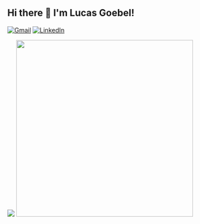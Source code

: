 ## Hi there 👋 I'm Lucas Goebel!

[![Gmail](https://img.shields.io/badge/Gmail-D14836?style=flat&logo=gmail&logoColor=white)](mailto:pro.lcsgoebel@gmail.com)
[![LinkedIn](https://img.shields.io/badge/Linkedin-%230077B5.svg?style=flat&logo=linkedin&logoColor=white)](https://linkedin.com/in/lucas-a-goebel)

<picture>
  <source
    srcset="https://github-readme-stats.vercel.app/api?username=lgoebel&hide_title=false&hide_border=false&show_icons=true&include_all_commits=true&count_private=true&line_height=21&rank_icon=github&hide=issues&theme=chartreuse-dark"
    media="(prefers-color-scheme: dark)"
  />
  <source
    srcset="https://github-readme-stats.vercel.app/api?username=lgoebel&hide_title=false&hide_border=false&show_icons=true&include_all_commits=true&count_private=true&line_height=21&theme=flag-india"
    media="(prefers-color-scheme: light), (prefers-color-scheme: no-preference)"
  />
  <img src="https://github-readme-stats.vercel.app/api?username=anuraghazra&show_icons=true" />
</picture>

<picture>
  <source
    width="400x" srcset="https://github-readme-stats.vercel.app/api/top-langs/?username=lgoebel&hide_progress=true&hide_title=false&hide_border=false&show_icons=true&count_private=true&line_height=21&theme=chartreuse-dark"
    media="(prefers-color-scheme: dark)"
  />
  <source
    width="400x" srcset="https://github-readme-stats.vercel.app/api/top-langs/?username=lgoebel&hide_progress=true&hide_title=false&hide_border=false&show_icons=true&count_private=true&line_height=21&theme=flag-india"
    media="(prefers-color-scheme: light), (prefers-color-scheme: no-preference)"
  />
  <img src="https://github-readme-stats.vercel.app/api?username=anuraghazra&show_icons=true" />
</picture>
